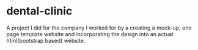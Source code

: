 # dental-clinic
A project I did for the company I worked for by a creating a mock-up, one page template website and incorporating the design into an actual html(bootstrap based) website. 
